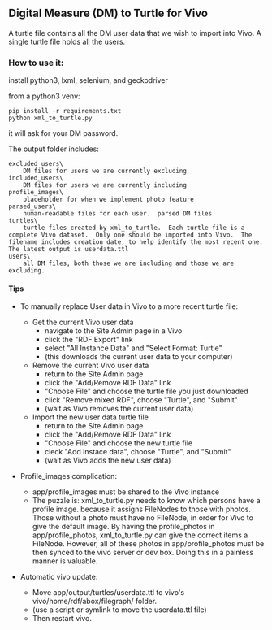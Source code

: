 ## Digital Measure (DM) to Turtle for Vivo

A turtle file contains all the DM user data that we wish to import into Vivo.  A single turtle file holds all the users.

### How to use it:

install python3, lxml, selenium, and geckodriver

from a python3 venv:
 
 ```
 pip install -r requirements.txt
 python xml_to_turtle.py
 ```

it will ask for your DM password.

The output folder includes:

    excluded_users\
        DM files for users we are currently excluding
    included_users\
        DM files for users we are currently including
    profile_images\
        placeholder for when we implement photo feature
    parsed_users\
        human-readable files for each user.  parsed DM files
    turtles\
        turtle files created by xml_to_turtle.  Each turtle file is a complete Vivo dataset.  Only one should be imported into Vivo.  The filename includes creation date, to help identify the most recent one.  The latest output is userdata.ttl
    users\
        all DM files, both those we are including and those we are excluding.
    
#### Tips

- To manually replace User data in Vivo to a more recent turtle file:
    - Get the current Vivo user data
        - navigate to the Site Admin page in a Vivo
        - click the "RDF Export" link
        - select "All Instance Data" and "Select Format: Turtle"
        - (this downloads the current user data to your computer)
    - Remove the current Vivo user data
        - return to the Site Admin page
        - click the "Add/Remove RDF Data" link
        - "Choose File" and choose the turtle file you just downloaded
        - click "Remove mixed RDF", choose "Turtle", and "Submit"
        - (wait as Vivo removes the current user data)
    - Import the new user data turtle file
        - return to the Site Admin page
        - click the "Add/Remove RDF Data" link
        - "Choose File" and choose the new turtle file
        - cleck "Add instace data", choose "Turtle", and "Submit"
        - (wait as Vivo adds the new user data)

- Profile_images complication:
    - app/profile_images must be shared to the Vivo instance
    - The puzzle is:
        xml_to_turtle.py needs to know which persons have a profile image.
        because it assigns FileNodes to those with photos.
        Those without a photo must have no FileNode, in order for Vivo to give the default image.
        By having the profile_photos in app/profile_photos, xml_to_turtle.py can give the correct items a FileNode.
        However, all of these photos in app/profile_photos must be then synced to the vivo server or dev box.
        Doing this in a painless manner is valuable.

- Automatic vivo update:
    - Move app/output/turtles/userdata.ttl to vivo's vivo/home/rdf/abox/filegraph/ folder.
    - (use a script or symlink to move the userdata.ttl file)
    - Then restart vivo.


